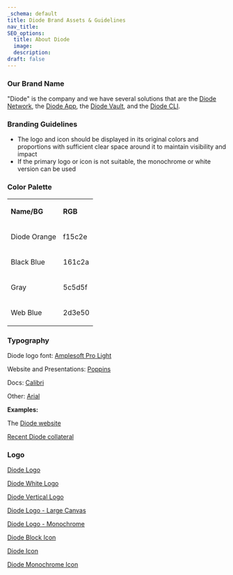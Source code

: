 ```yaml
---
_schema: default
title: Diode Brand Assets & Guidelines
nav_title:
SEO_options:
  title: About Diode
  image:
  description:
draft: false
---
```

### **Our Brand Name**

"Diode" is the company and we have several solutions that are the [Diode Network](https://diode.io/solutions/network/), the [Diode App](https://diode.io/solutions/app/), the [Diode Vault](https://diode.io/solutions/vault/), and the [Diode CLI](https://diode.io/solutions/cli/).

### **Branding Guidelines**

* The logo and icon should be displayed in its original colors and proportions with sufficient clear space around it to maintain visibility and impact
* If the primary logo or icon is not suitable, the monochrome or white version can be used

### **Color Palette**

<table><tbody><tr><td><p><strong>Name/BG</strong></p></td><td><p><strong>RGB</strong></p></td></tr><tr><td><p>Diode Orange</p></td><td><p>f15c2e</p></td></tr><tr><td><p>Black Blue</p></td><td><p>161c2a</p></td></tr><tr><td><p>Gray</p></td><td><p>5c5d5f</p></td></tr><tr><td><p>Web Blue</p></td><td><p>2d3e50</p></td></tr></tbody></table>

### **Typography**

Diode logo font: <a href="https://www.fontspring.com/fonts/soneri/amplesoft-pro" target="_blank" rel="noopener">Amplesoft Pro Light</a>

Website and Presentations: <a href="https://fonts.google.com/specimen/Poppins" target="_blank" rel="noopener">Poppins</a>

Docs: <a href="https://en.wikipedia.org/wiki/Calibri" target="_blank" rel="noopener">Calibri</a>

Other: <a href="https://en.wikipedia.org/wiki/Arial" target="_blank" rel="noopener">Arial</a>

**Examples:**

The <a href="https://diode.io/" target="_blank" rel="noopener">Diode website</a>

[Recent Diode collateral](https://share.diode.link/drive-5u9exorgihe2vu74fpkc/9jiz37sabkjfes4o/Example%20Collateral)

### **Logo**

[Diode Logo](https://share.diode.link/drive-5u9exorgihe2vu74fpkc/9jiz37sabkjfes4o/Images/diode_logo.png)

[Diode White Logo](https://share.diode.link/drive-5u9exorgihe2vu74fpkc/9jiz37sabkjfes4o/Images/diode_logo_white.png)

[Diode Vertical Logo](https://share.diode.link/drive-5u9exorgihe2vu74fpkc/9jiz37sabkjfes4o/Images/diode_logo_vertical.png)

[Diode Logo - Large Canvas](https://share.diode.link/drive-5u9exorgihe2vu74fpkc/9jiz37sabkjfes4o/Images/diode_logo%20-%20large%20canvas.png)

[Diode Logo - Monochrome](https://share.diode.link/drive-5u9exorgihe2vu74fpkc/9jiz37sabkjfes4o/Images/diode_logo_monochrome.png)

[Diode Block Icon](https://share.diode.link/drive-5u9exorgihe2vu74fpkc/9jiz37sabkjfes4o/Images/diode_icon.png)

[Diode Icon](https://share.diode.link/drive-5u9exorgihe2vu74fpkc/9jiz37sabkjfes4o/Images/diode_icon.png)

[Diode Monochrome Icon](https://share.diode.link/drive-5u9exorgihe2vu74fpkc/9jiz37sabkjfes4o/Images/diode_icon_monochrome.png)

&nbsp;